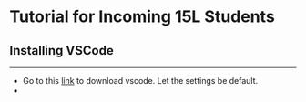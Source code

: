 # Tutorial for Incoming 15L Students 


## Installing VSCode
---
* Go to this [link](https://code.visualstudio.com/download) to download vscode. Let the settings be default. 
* 
